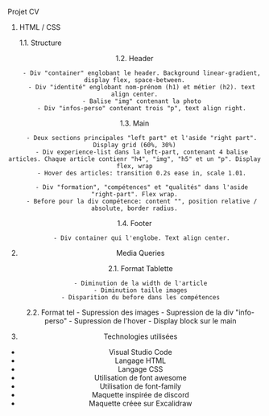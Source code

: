Projet CV

1. HTML / CSS

   1.1. Structure

 <head>
 <body>
    <header>
    <main>
    <footer>
 </body>

1.2. Header

        - Div "container" englobant le header. Background linear-gradient, display flex, space-between.
        - Div "identité" englobant nom-prénom (h1) et métier (h2). text align center.
        - Balise "img" contenant la photo
        - Div "infos-perso" contenant trois "p", text align right.

1.3. Main

        - Deux sections principales "left part" et l'aside "right part". Display grid (60%, 30%)
        - Div experience-list dans la left-part, contenant 4 balise articles. Chaque article contienr "h4", "img", "h5" et un "p". Display flex, wrap
        - Hover des articles: transition 0.2s ease in, scale 1.01.

        - Div "formation", "compétences" et "qualités" dans l'aside "right-part". Flex wrap.
        - Before pour la div compétence: content "", position relative / absolute, border radius.

1.4. Footer

        - Div container qui l'englobe. Text align center.

2.  Media Queries

    2.1. Format Tablette

        - Diminution de la width de l'article
        - Diminution taille images
        - Disparition du before dans les compétences

    2.2. Format tel - Supression des images - Supression de la div "info-perso" - Supression de l'hover - Display block sur le main

3.  Technologies utilisées

- Visual Studio Code
- Langage HTML
- Langage CSS
- Utilisation de font awesome
- Utilisation de font-family
- Maquette inspirée de discord
- Maquette créee sur Excalidraw
